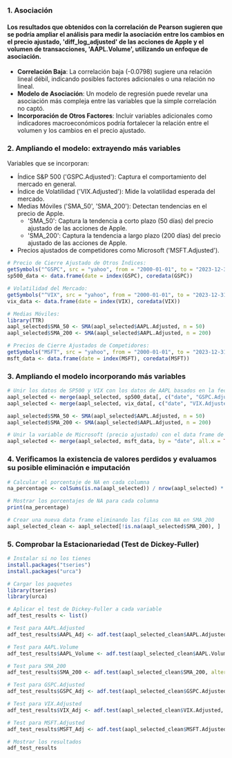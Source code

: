 ### 1. Asociación
#### Los resultados que obtenidos con la correlación de Pearson sugieren que se podría ampliar el análisis para medir la asociación entre los cambios en el precio ajustado, 'diff_log_adjusted' de las acciones de Apple y el volumen de transacciones, 'AAPL.Volume', utilizando un enfoque de asociación.
- **Correlación Baja**: La correlación baja (-0.0798) sugiere una relación lineal débil, indicando posibles factores adicionales o una relación no lineal.
- **Modelo de Asociación**: Un modelo de regresión puede revelar una asociación más compleja entre las variables que la simple correlación no captó.
- **Incorporación de Otros Factores**: Incluir variables adicionales como indicadores macroeconómicos podría fortalecer la relación entre el volumen y los cambios en el precio ajustado.

### 2. Ampliando el modelo: extrayendo más variables
Variables que se incorporan:
- Índice S&P 500 ('GSPC.Adjusted'): Captura el comportamiento del mercado en general.
- Índice de Volatilidad ('VIX.Adjusted'): Mide la volatilidad esperada del mercado.
- Medias Móviles ('SMA_50', 'SMA_200'): Detectan tendencias en el precio de Apple.
  - 'SMA_50': Captura la tendencia a corto plazo (50 días) del precio ajustado de las acciones de Apple.
  - 'SMA_200': Captura la tendencia a largo plazo (200 días) del precio ajustado de las acciones de Apple.
- Precios ajustados de competidores como Microsoft ('MSFT.Adjusted').

```r
# Precio de Cierre Ajustado de Otros Índices:
getSymbols("^GSPC", src = "yahoo", from = "2000-01-01", to = "2023-12-31")
sp500_data <- data.frame(date = index(GSPC), coredata(GSPC))

# Volatilidad del Mercado:
getSymbols("^VIX", src = "yahoo", from = "2000-01-01", to = "2023-12-31")
vix_data <- data.frame(date = index(VIX), coredata(VIX))

# Medias Móviles:
library(TTR)
aapl_selected$SMA_50 <- SMA(aapl_selected$AAPL.Adjusted, n = 50)
aapl_selected$SMA_200 <- SMA(aapl_selected$AAPL.Adjusted, n = 200)

# Precios de Cierre Ajustados de Competidores:
getSymbols("MSFT", src = "yahoo", from = "2000-01-01", to = "2023-12-31")
msft_data <- data.frame(date = index(MSFT), coredata(MSFT))
```
### 3. Ampliando el modelo incorporando más variables

```r
# Unir los datos de SP500 y VIX con los datos de AAPL basados en la fecha
aapl_selected <- merge(aapl_selected, sp500_data[, c("date", "GSPC.Adjusted")], by = "date", all.x = TRUE)
aapl_selected <- merge(aapl_selected, vix_data[, c("date", "VIX.Adjusted")], by = "date", all.x = TRUE)

aapl_selected$SMA_50 <- SMA(aapl_selected$AAPL.Adjusted, n = 50)
aapl_selected$SMA_200 <- SMA(aapl_selected$AAPL.Adjusted, n = 200)

# Unir la variable de Microsoft (precio ajustado) con el data frame de Apple
aapl_selected <- merge(aapl_selected, msft_data, by = "date", all.x = TRUE)
```

### 4. Verificamos la existencia de valores perdidos y evaluamos su posible eliminación e imputación

```r
# Calcular el porcentaje de NA en cada columna
na_percentage <- colSums(is.na(aapl_selected)) / nrow(aapl_selected) * 100

# Mostrar los porcentajes de NA para cada columna
print(na_percentage)

# Crear una nueva data frame eliminando las filas con NA en SMA_200
aapl_selected_clean <- aapl_selected[!is.na(aapl_selected$SMA_200), ]
```

### 5. Comprobar la Estacionariedad (Test de Dickey-Fuller)

```r
# Instalar si no los tienes
install.packages("tseries")
install.packages("urca")

# Cargar los paquetes
library(tseries)
library(urca)

# Aplicar el test de Dickey-Fuller a cada variable
adf_test_results <- list()

# Test para AAPL.Adjusted
adf_test_results$AAPL_Adj <- adf.test(aapl_selected_clean$AAPL.Adjusted, alternative = "stationary")

# Test para AAPL.Volume
adf_test_results$AAPL_Volume <- adf.test(aapl_selected_clean$AAPL.Volume, alternative = "stationary")

# Test para SMA_200
adf_test_results$SMA_200 <- adf.test(aapl_selected_clean$SMA_200, alternative = "stationary")

# Test para GSPC.Adjusted
adf_test_results$GSPC_Adj <- adf.test(aapl_selected_clean$GSPC.Adjusted, alternative = "stationary")

# Test para VIX.Adjusted
adf_test_results$VIX_Adj <- adf.test(aapl_selected_clean$VIX.Adjusted, alternative = "stationary")

# Test para MSFT.Adjusted
adf_test_results$MSFT_Adj <- adf.test(aapl_selected_clean$MSFT.Adjusted, alternative = "stationary")

# Mostrar los resultados
adf_test_results
```
